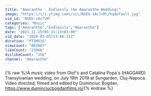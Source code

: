 ```yaml
---
title: "Amaranthe - Endlessly (An Amaranthe Wedding)"
image: "https:\/\/i.ytimg.com\/vi\/NSEU-sAc7vM\/hqdefault.jpg"
vid_id: "NSEU-sAc7vM"
categories: "Music"
tags: ["Amaranthe","Endlessly","Amaranthe"]
date: "2021-11-15T05:31:13+03:00"
vid_date: "2020-03-05T13:46:11Z"
duration: "PT3M53S"
viewcount: "883007"
likeCount: "23966"
dislikeCount: "356"
channel: "Amaranthe"
---
```

{% raw %}A music video from Olof's and Catalina Popa's (HAGGARD) Transylvanian wedding, on July 19th 2019 at Sungarden, Cluj-Napoca. <br />Video directed, filmed and edited by Duminciuc Bogdan,<br /><a rel="nofollow" target="blank" href="https://www.duminciucbogdanfilms.ro/">https://www.duminciucbogdanfilms.ro/</a>{% endraw %}
